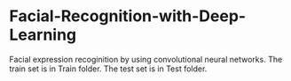 # Facial-Recognition-with-Deep-Learning
Facial expression recoginition by using convolutional neural networks. 
The train set is in Train folder. The test set is in Test folder.

